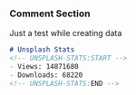 ### Comment Section
Just a test while creating data

```markdown
# Unsplash Stats
<!-- UNSPLASH-STATS:START -->
- Views: 14871680
- Downloads: 68220
<!-- UNSPLASH-STATS:END -->
```